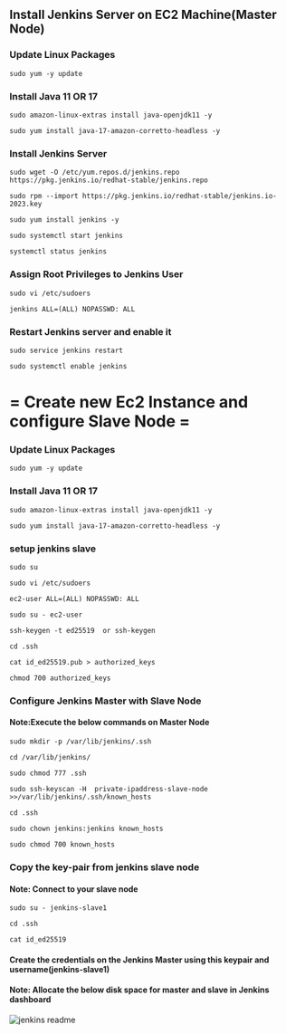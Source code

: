 ## Install Jenkins Server on EC2 Machine(Master Node) 

### Update Linux Packages

```
sudo yum -y update
```
###  Install Java 11 OR 17
```
sudo amazon-linux-extras install java-openjdk11 -y
```
```
sudo yum install java-17-amazon-corretto-headless -y
```

###   Install Jenkins Server 
```
sudo wget -O /etc/yum.repos.d/jenkins.repo https://pkg.jenkins.io/redhat-stable/jenkins.repo
```
```
sudo rpm --import https://pkg.jenkins.io/redhat-stable/jenkins.io-2023.key
```
```
sudo yum install jenkins -y
```
```
sudo systemctl start jenkins
```
```
systemctl status jenkins
```
### Assign Root Privileges to Jenkins User

```
sudo vi /etc/sudoers  
```
```
jenkins ALL=(ALL) NOPASSWD: ALL
```

### Restart Jenkins server and enable it
```
sudo service jenkins restart
```
```
sudo systemctl enable jenkins
```
# = Create new Ec2 Instance and configure Slave Node =

### Update Linux Packages

```
sudo yum -y update
```
###  Install Java 11 OR 17
```
sudo amazon-linux-extras install java-openjdk11 -y
```
```
sudo yum install java-17-amazon-corretto-headless -y
```

### setup jenkins slave
```
sudo su
```
```
sudo vi /etc/sudoers
```
```
ec2-user ALL=(ALL) NOPASSWD: ALL
```
```
sudo su - ec2-user
```
```
ssh-keygen -t ed25519  or ssh-keygen
```
```
cd .ssh
```
```
cat id_ed25519.pub > authorized_keys
```
```
chmod 700 authorized_keys
```
### Configure Jenkins Master with Slave Node

#### Note:Execute the below commands on Master Node
```
sudo mkdir -p /var/lib/jenkins/.ssh
```
```
cd /var/lib/jenkins/
```
```
sudo chmod 777 .ssh
```
```
sudo ssh-keyscan -H  private-ipaddress-slave-node >>/var/lib/jenkins/.ssh/known_hosts
```
```
cd .ssh
```
```
sudo chown jenkins:jenkins known_hosts
```
```
sudo chmod 700 known_hosts
```
### Copy the key-pair from jenkins slave node

#### Note: Connect to your slave node
```
sudo su - jenkins-slave1
```
```
cd .ssh
```
```
cat id_ed25519
```
#### Create the credentials on the Jenkins Master using this keypair and username(jenkins-slave1)

#### Note: Allocate the below disk space for master and slave in Jenkins dashboard

![jenkins readme](https://github.com/naveen-uppala/Jenkins/assets/99358567/2de0de8a-11dd-4ad0-8c68-14cb1bfd1a7d)

